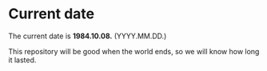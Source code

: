 # Current date

The current date is **1984.10.08.** (YYYY.MM.DD.)

This repository will be good when the world ends, so we will know how long it lasted.